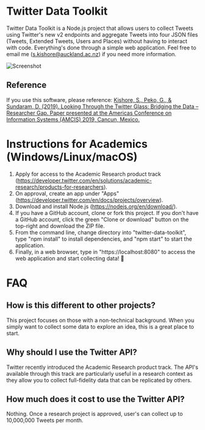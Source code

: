 # Twitter Data Toolkit

Twitter Data Toolkit is a Node.js project that allows users to collect Tweets using Twitter's new v2 endpoints and aggregate Tweets into four JSON files (Tweets, Extended Tweets, Users and Places) without having to interact with code. Everything's done through a simple web application. Feel free to email me (<s.kishore@auckland.ac.nz>) if you need more information.

![Screenshot](https://raw.githubusercontent.com/shohil-kishore/twitter-data-collector/master/Other/Data%20Toolkit%20Example.png)

## Reference

If you use this software, please reference: [Kishore, S., Peko, G., & Sundaram, D. (2019). Looking Through the Twitter Glass: Bridging the Data – Researcher Gap. Paper presented at the Americas Conference on Information Systems (AMCIS) 2019, Cancun, Mexico.](https://aisel.aisnet.org/amcis2019/social_computing/social_computing/4/)

# Instructions for Academics (Windows/Linux/macOS)

1. Apply for access to the Academic Research product track (https://developer.twitter.com/en/solutions/academic-research/products-for-researchers).
2. On approval, create an app under "Apps" (https://developer.twitter.com/en/docs/projects/overview).
3. Download and install Node.js (https://nodejs.org/en/download/).
4. If you have a GitHub account, clone or fork this project. If you don't have a GitHub account, click the green "Clone or download" button on the top-right and download the ZIP file.
5. From the command line, change directory into "twitter-data-toolkit", type "npm install" to install dependencies, and "npm start" to start the application.
6. Finally, in a web browser, type in "https://localhost:8080" to access the web application and start collecting data! 🎉

# FAQ

## How is this different to other projects?

This project focuses on those with a non-technical background. When you simply want to collect some data to explore an idea, this is a great place to start.

## Why should I use the Twitter API?

Twitter recently introduced the Academic Research product track. The API's available through this track are particularly useful in a research context as they allow you to collect full-fidelity data that can be replicated by others.

## How much does it cost to use the Twitter API?

Nothing. Once a research project is approved, user's can collect up to 10,000,000 Tweets per month.
